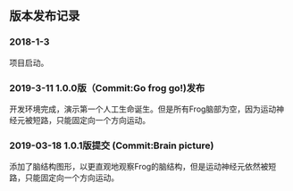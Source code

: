 ## 版本发布记录

### 2018-1-3 
项目启动。  

### 2019-3-11 1.0.0版（Commit:Go frog go!)发布
开发环境完成，演示第一个人工生命诞生。但是所有Frog脑部为空，因为运动神经元被短路，只能固定向一个方向运动。  

### 2019-03-18 1.0.1版提交 (Commit:Brain picture)
添加了脑结构图形，以更直观地观察Frog的脑结构，但是运动神经元依然被短路，只能固定向一个方向运动。  


